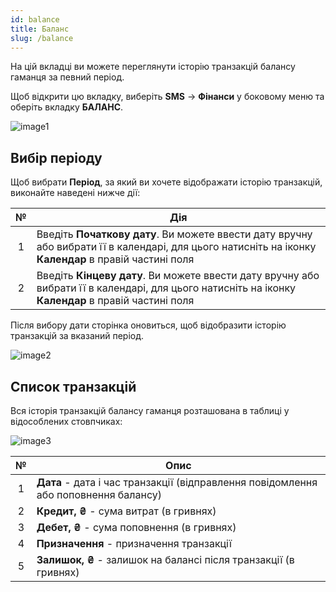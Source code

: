 ```yaml
---
id: balance
title: Баланс
slug: /balance
---
```


На цій вкладці ви можете переглянути історію транзакцій балансу гаманця за певний період.

Щоб відкрити цю вкладку, виберіть **SMS** → **Фінанси** у боковому меню та оберіть вкладку **БАЛАНС**.

![image1](/img/uk/sms_finances_balance/image1.png)

## Вибір періоду

Щоб вибрати **Період**, за який ви хочете відображати історію транзакцій, виконайте наведені нижче дії:

|  №  | Дія |
| :-: | --- |
| 1 | Введіть **Початкову дату**. Ви можете ввести дату вручну або вибрати її в календарі, для цього натисніть на іконку **Календар** в правій частині поля |
| 2 | Введіть **Кінцеву дату**. Ви можете ввести дату вручну або вибрати її в календарі, для цього натисніть на іконку **Календар** в правій частині поля |

Після вибору дати сторінка оновиться, щоб відобразити історію транзакцій за вказаний період.

![image2](/img/uk/sms_finances_balance/image2.png)

## Список транзакцій

Вся історія транзакцій балансу гаманця розташована в таблиці у відособлених стовпчиках:

![image3](/img/uk/sms_finances_balance/image3.png)

|  №  | Опис |
| :-: | ---- |
| 1 | **Дата** - дата і час транзакції (відправлення повідомлення або поповнення балансу) |
| 2 | **Кредит, ₴** - сума витрат (в гривнях) |
| 3 | **Дебет, ₴** - сума поповнення (в гривнях) |
| 4 | **Призначення** - призначення транзакції |
| 5 | **Залишок, ₴** - залишок на балансі після транзакції (в гривнях) |
